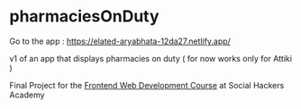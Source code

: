 # pharmaciesOnDuty
Go to the app : https://elated-aryabhata-12da27.netlify.app/

v1 of an app that displays pharmacies on duty ( for now works only for Attiki )

Final Project for the [Frontend Web Development Course](https://athena.socialhackersacademy.org/courses/front-end-development/) at Social Hackers Academy
